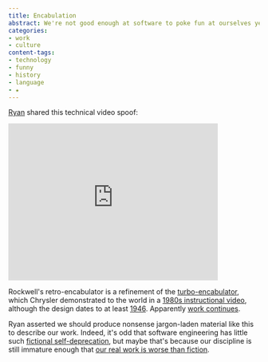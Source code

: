 ```yaml
---
title: Encabulation
abstract: We're not good enough at software to poke fun at ourselves yet.
categories:
- work
- culture
content-tags:
- technology
- funny
- history
- language
- ★
---
```


[Ryan][1] shared this technical video spoof:

<iframe width="420" height="315" src="https://www.youtube-nocookie.com/embed/TuhYd9L_d7w?rel=0" frameborder="0" allowfullscreen></iframe>

Rockwell's retro-encabulator is a refinement of the [turbo-encabulator][2], which Chrysler demonstrated to the world in a [1980s instructional video][3], although the design dates to at least [1946][4].  Apparently [work continues][5].

Ryan asserted we should produce nonsense jargon-laden material like this to describe our work.  Indeed, it's odd that software engineering has little such [fictional self-deprecation][6], but maybe that's because our discipline is still immature enough that [our real work is worse than fiction][7].

   [1]: http://nopaper.net/
   [2]: http://www.floobydust.com/turbo-encabulator/
   [3]: http://www.youtube.com/watch?v=pbVY5teBzlg
   [4]: http://www.time.com/time/magazine/article/0,9171,886972,00.html
   [5]: http://www.plcdev.com/an_interview_with_mike_kraft
   [6]: http://improbable.com/
   [7]: http://thedailywtf.com/

